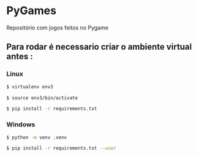 # PyGames

Repositório com jogos feitos no Pygame 

## Para rodar é necessario criar o ambiente virtual antes :

### Linux
```bash
$ virtualenv env3
```

```bash
$ source env3/bin/activate
```

```bash
$ pip install -r requirements.txt
```

### Windows
```bash
$ python -m venv .venv
```
```bash
$ pip install -r requirements.txt --user
```
